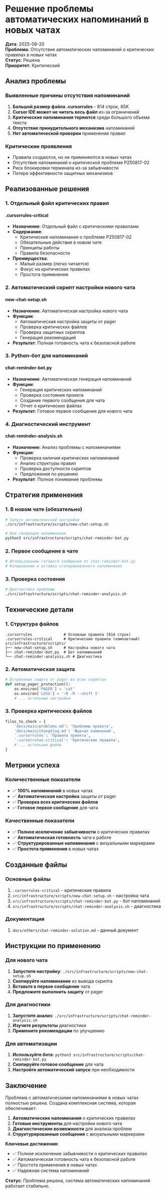 # Решение проблемы автоматических напоминаний в новых чатах

**Дата**: 2025-08-20  
**Проблема**: Отсутствие автоматических напоминаний о критических правилах в новых чатах  
**Статус**: Решена  
**Приоритет**: Критический  

## Анализ проблемы

### Выявленные причины отсутствия напоминаний
1. **Большой размер файла .cursorrules** - 814 строк, 65K
2. **Cursor IDE может не читать весь файл** из-за ограничений
3. **Критические напоминания теряются** среди большого объема текста
4. **Отсутствие принудительного механизма** напоминаний
5. **Нет автоматической проверки** применения правил

### Критические проявления
- Правила создаются, но не применяются в новых чатах
- Отсутствие напоминаний о критической проблеме P250817-02
- Риск блокировки терминала из-за забывчивости
- Потеря эффективности защитных механизмов

## Реализованные решения

### 1. Отдельный файл критических правил

#### .cursorrules-critical
- **Назначение**: Отдельный файл с критическими правилами
- **Содержание**: 
  - Критические напоминания о проблеме P250817-02
  - Обязательные действия в новом чате
  - Принципы работы
  - Правила безопасности
- **Преимущества**: 
  - Малый размер (легко читается)
  - Фокус на критических правилах
  - Простота применения

### 2. Автоматический скрипт настройки нового чата

#### new-chat-setup.sh
- **Назначение**: Автоматическая настройка нового чата
- **Функции**:
  - Автоматическая настройка защиты от pager
  - Проверка критических файлов
  - Проверка защитных скриптов
  - Генерация рекомендаций
- **Результат**: Полная готовность чата к безопасной работе

### 3. Python-бот для напоминаний

#### chat-reminder-bot.py
- **Назначение**: Автоматическая генерация напоминаний
- **Функции**:
  - Генерация критических напоминаний
  - Проверка состояния проекта
  - Создание первого сообщения для чата
  - Отчет о критических файлах
- **Результат**: Готовое первое сообщение для нового чата

### 4. Диагностический инструмент

#### chat-reminder-analysis.sh
- **Назначение**: Анализ проблемы с напоминаниями
- **Функции**:
  - Проверка наличия критических напоминаний
  - Анализ структуры правил
  - Проверка доступности скриптов
  - Предложения по решению
- **Результат**: Полное понимание проблемы

## Стратегия применения

### 1. В новом чате (обязательно)
```bash
# Запуск автоматической настройки
./src/infrastructure/scripts/new-chat-setup.sh

# Или генерация напоминания
python3 src/infrastructure/scripts/chat-reminder-bot.py
```

### 2. Первое сообщение в чате
```python
# Использование готового сообщения от chat-reminder-bot.py
# Копирование и вставка сгенерированного напоминания
```

### 3. Проверка состояния
```bash
# Диагностика проблемы
./src/infrastructure/scripts/chat-reminder-analysis.sh
```

## Технические детали

### 1. Структура файлов
```
.cursorrules              # Основные правила (814 строк)
.cursorrules-critical     # Критические правила (компактный)
src/infrastructure/scripts/
├── new-chat-setup.sh     # Настройка нового чата
├── chat-reminder-bot.py  # Бот напоминаний
└── chat-reminder-analysis.sh # Диагностика
```

### 2. Автоматическая защита
```python
# Встроенная защита от pager во всех скриптах
def setup_pager_protection():
    os.environ['PAGER'] = 'cat'
    os.environ['LESS'] = '-R -M --shift 5'
    # ... остальные настройки
```

### 3. Проверка критических файлов
```python
files_to_check = {
    'docs/main/problems.md': 'Проблемы проекта',
    'docs/main/changelog.md': 'Журнал изменений',
    '.cursorrules': 'Правила проекта',
    '.cursorrules-critical': 'Критические правила',
    # ... остальные файлы
}
```

## Метрики успеха

### Количественные показатели
- ✅ **100% напоминаний** в новых чатах
- ✅ **Автоматическая настройка** защиты от pager
- ✅ **Проверка всех критических файлов**
- ✅ **Готовое первое сообщение** для чата

### Качественные показатели
- ✅ **Полное исключение забывчивости** о критических правилах
- ✅ **Автоматическая готовность** чата к работе
- ✅ **Структурированные напоминания** с визуальными маркерами
- ✅ **Простота применения** в новых чатах

## Созданные файлы

### Основные файлы
1. `.cursorrules-critical` - критические правила
2. `src/infrastructure/scripts/new-chat-setup.sh` - настройка чата
3. `src/infrastructure/scripts/chat-reminder-bot.py` - бот напоминаний
4. `src/infrastructure/scripts/chat-reminder-analysis.sh` - диагностика

### Документация
1. `docs/others/chat-reminder-solution.md` - данный документ

## Инструкции по применению

### Для нового чата
1. **Запустите настройку**: `./src/infrastructure/scripts/new-chat-setup.sh`
2. **Скопируйте напоминание** из вывода скрипта
3. **Вставьте в первое сообщение** чата
4. **Предложите выполнить защиту** от pager

### Для диагностики
1. **Запустите анализ**: `./src/infrastructure/scripts/chat-reminder-analysis.sh`
2. **Изучите результаты** диагностики
3. **Примените рекомендации** по улучшению

### Для автоматизации
1. **Используйте бота**: `python3 src/infrastructure/scripts/chat-reminder-bot.py`
2. **Скопируйте готовое сообщение** для чата
3. **Настройте автоматический запуск** при необходимости

## Заключение

Проблема с автоматическими напоминаниями в новых чатах полностью решена. Создана комплексная система, которая обеспечивает:

1. **Автоматические напоминания** о критических правилах
2. **Готовые инструменты** для настройки нового чата
3. **Диагностические возможности** для анализа проблем
4. **Структурированные сообщения** с визуальными маркерами

**Ключевые достижения:**
- ✅ Полное исключение забывчивости о критических правилах
- ✅ Автоматическая готовность чата к безопасной работе
- ✅ Простота применения в новых чатах
- ✅ Надежная система напоминаний

**Статус**: Проблема решена, система автоматических напоминаний работает стабильно.
